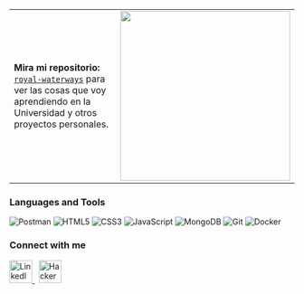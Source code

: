 <table>
  <tr>
    <td>
      <p align="left">
        <strong>Mira mi repositorio:</strong><br>
        <a href="https://github.com/faustosuhz/royal-waterways" target="_blank"><code>royal-waterways</code></a> para ver las cosas que voy aprendiendo en la Universidad y otros proyectos personales.
      </p>
    </td>
    <td>
      <img src="https://media3.giphy.com/media/v1.Y2lkPTc5MGI3NjExNmUyemk0Y2Q2czI1cmdrampiMWd6N29oOHdlcGc5YzhtcWFibWc5eCZlcD12MV9pbnRlcm5hbF9naWZfYnlfaWQmY3Q9Zw/gY8Bs8qvD1EukQBj5V/giphy.gif" width="300px" />
    </td>
  </tr>
</table>

### Languages and Tools

![Postman](https://img.shields.io/badge/Postman-FF6C37?style=for-the-badge&logo=postman&logoColor=white)
![HTML5](https://img.shields.io/badge/html5-%23E34F26.svg?style=for-the-badge&logo=html5&logoColor=white)
![CSS3](https://img.shields.io/badge/css3-%231572B6.svg?style=for-the-badge&logo=css3&logoColor=white)
![JavaScript](https://img.shields.io/badge/javascript-%23323330.svg?style=for-the-badge&logo=javascript&logoColor=%23F7DF1E)
![MongoDB](https://img.shields.io/badge/MongoDB-%234ea94b.svg?style=for-the-badge&logo=mongodb&logoColor=white)
![Git](https://img.shields.io/badge/git-%23F05033.svg?style=for-the-badge&logo=git&logoColor=white)
![Docker](https://img.shields.io/badge/docker-%230db7ed.svg?style=for-the-badge&logo=docker&logoColor=white)

### Connect with me

<p align="left">
  <a href="https://www.linkedin.com/in/faustosuhz/" target="_blank">
    <img src="https://cdn.jsdelivr.net/gh/devicons/devicon/icons/linkedin/linkedin-original.svg" alt="LinkedIn" width="40" height="40" />
  </a>
  &nbsp;
  <a href="https://www.hackerrank.com/profile/faustosupk" target="_blank">
    <img src="https://cdn.jsdelivr.net/gh/devicons/devicon/icons/hackerrank/hackerrank-original.svg" alt="HackerRank" width="40" height="40" />
  </a>
</p>

